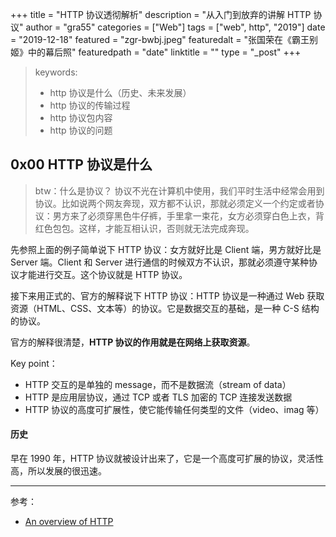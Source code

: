 +++
title = "HTTP 协议透彻解析"
description = "从入门到放弃的讲解 HTTP 协议"
author = "gra55"
categories = ["Web"]
tags = ["web", http", "2019"]
date = "2019-12-18"
featured = "zgr-bwbj.jpeg"
featuredalt = "张国荣在《霸王别姬》中的幕后照"
featuredpath = "date"
linktitle = ""
type = "_post"
+++

> keywords:
> + http 协议是什么（历史、未来发展）
> + http 协议的传输过程
> + http 协议包内容
> + http 协议的问题

## 0x00 HTTP 协议是什么

> btw：什么是协议？
> 协议不光在计算机中使用，我们平时生活中经常会用到协议。比如说两个网友奔现，双方都不认识，那就必须定义一个约定或者协议：男方来了必须穿黑色牛仔裤，手里拿一束花，女方必须穿白色上衣，背红色包包。这样，才能互相认识，否则就无法完成奔现。

先参照上面的例子简单说下 HTTP 协议：女方就好比是 Client 端，男方就好比是 Server 端。Client 和 Server 进行通信的时候双方不认识，那就必须遵守某种协议才能进行交互。这个协议就是 HTTP 协议。

接下来用正式的、官方的解释说下 HTTP 协议：HTTP 协议是一种通过 Web 获取资源（HTML、CSS、文本等）的协议。它是数据交互的基础，是一种 C-S 结构的协议。

官方的解释很清楚，**HTTP 协议的作用就是在网络上获取资源**。

Key point：
+ HTTP 交互的是单独的 message，而不是数据流（stream of data）
+ HTTP 是应用层协议，通过 TCP 或者 TLS 加密的 TCP 连接发送数据
+ HTTP 协议的高度可扩展性，使它能传输任何类型的文件（video、imag 等）

#### 历史

早在 1990 年，HTTP 协议就被设计出来了，它是一个高度可扩展的协议，灵活性高，所以发展的很迅速。

---
参考：
+ [An overview of HTTP](https://developer.mozilla.org/en-US/docs/Web/HTTP/Overview)

